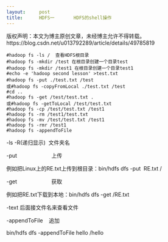 ```yaml
---
layout:     post
title:      HDFS一       HDFS的shell操作
---
```

<div id="article_content" class="article_content clearfix csdn-tracking-statistics" data-pid="blog" data-mod="popu_307" data-dsm="post">
								<div class="article-copyright">
					版权声明：本文为博主原创文章，未经博主允许不得转载。					https://blog.csdn.net/u013792289/article/details/49785819				</div>
								            <link rel="stylesheet" href="https://csdnimg.cn/release/phoenix/template/css/ck_htmledit_views-f76675cdea.css">
						<div class="htmledit_views" id="content_views">
                
<pre><code class="language-plain">#hadoop fs -ls /  查看HDFS根目录
#hadoop fs -mkdir /test 在根目录创建一个目录test
#hadoop fs -mkdir /test1 在根目录创建一个目录test1
#echo -e 'hadoop second lesson' &gt;test.txt
#hadoop fs -put ./test.txt /test　
或#hadoop fs -copyFromLocal ./test.txt /test
#cd ..
#hadoop fs -get /test/test.txt .
或#hadoop fs -getToLocal /test/test.txt
#hadoop fs -cp /test/test.txt /test1
#hadoop fs -rm /test1/test.txt
#hadoop fs -mv /test/test.txt /test1
#hadoop fs -rmr /test1   
#hadoop fs -appendToFile</code></pre>
<p>-ls -R(递归显示)  文件夹名</p>
<p>-put                       上传</p>
<p>例如把Linux上的RE.txt上传到根目录：bin/hdfs dfs -put  RE.txt /</p>
<p>-get                       获取</p>
<p>例如把RE.txt下载到本地：bin/hdfs dfs -get /RE.txt</p>
<p>-text 后面接文件名来查看文件</p>
<p>-appendToFile    追加</p>
<p>bin/hdfs dfs -appendToFile hello /hello<br></p>
            </div>
                </div>